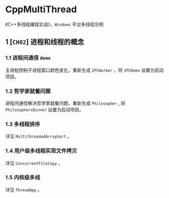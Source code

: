 # CppMultiThread

《C++多线程编程实战》，`Windows` 平台多线程示例

## 1 [`CH02`] 进程和线程的概念

### 1.1 进程间通信 `demo`

主进程控制子进程窗口颜色变化，重新生成 `IPCWorker` ，将 `IPCDemo` 设置为启动项目。

### 1.2 哲学家就餐问题

进程间通信解决哲学家就餐问题，重新生成 `Philosopher` , 将 `PhilosophersDinner` 设置为启动项目。

### 1.3 多线程排序

详见 `MultithreadedArraySort` 。

### 1.4 用户级多线程实现文件拷贝

详见 `ConcurrentFileCopy` 。

### 1.5 内核级多线

详见 `ThreadApp` 。
